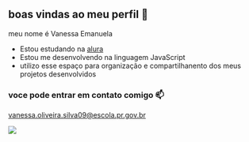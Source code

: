 ## boas vindas ao meu perfil 💙

meu nome é Vanessa Emanuela

- Estou estudando na [alura](https://www.alura.com.br)  
- Estou me desenvolvendo na linguagem JavaScript
- utilizo esse espaço para organização e compartilhanento dos meus projetos desenvolvidos

### voce pode entrar em contato comigo 📫

vanessa.oliveira.silva09@escola.pr.gov.br

![](https://media1.tenor.com/m/mCiM7CmGGI4AAAAC/naruto.gif) 

